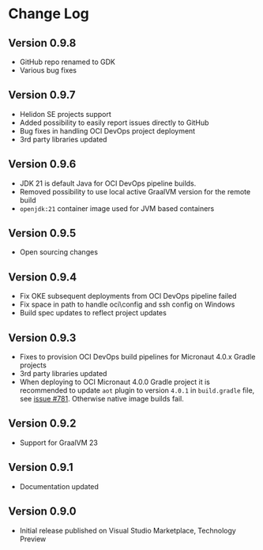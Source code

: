 # Change Log

## Version 0.9.8
* GitHub repo renamed to GDK
* Various bug fixes

## Version 0.9.7
* Helidon SE projects support
* Added possibility to easily report issues directly to GitHub
* Bug fixes in handling OCI DevOps project deployment
* 3rd party libraries updated

## Version 0.9.6
* JDK 21 is default Java for OCI DevOps pipeline builds.
* Removed possibility to use local active GraalVM version for the remote build
* `openjdk:21` container image used for JVM based containers

## Version 0.9.5
* Open sourcing changes

## Version 0.9.4
* Fix OKE subsequent deployments from OCI DevOps pipeline failed
* Fix space in path to handle oci\config and ssh config on Windows
* Build spec updates to reflect project updates

## Version 0.9.3
* Fixes to provision OCI DevOps build pipelines for Micronaut 4.0.x Gradle projects
* 3rd party libraries updated
* When deploying to OCI Micronaut 4.0.0 Gradle project it is recommended to update `aot` plugin to version `4.0.1` in `build.gradle` file, see [issue #781](https://github.com/micronaut-projects/micronaut-gradle-plugin/issues/781). Otherwise native image builds fail.

## Version 0.9.2
* Support for GraalVM 23

## Version 0.9.1
* Documentation updated 

## Version 0.9.0
* Initial release published on Visual Studio Marketplace, Technology Preview